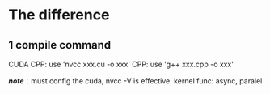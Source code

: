 # The difference
## 1 compile command
CUDA CPP: use 'nvcc xxx.cu -o xxx'
CPP: use 'g++ xxx.cpp -o xxx'

***note***：must config the cuda, nvcc -V is effective.
kernel func:
async, paralel